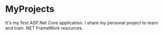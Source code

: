 # MyProjects
It's my first ASP.Net Core application.  I share my personal project to learn and train .NET FrameWork resources.
